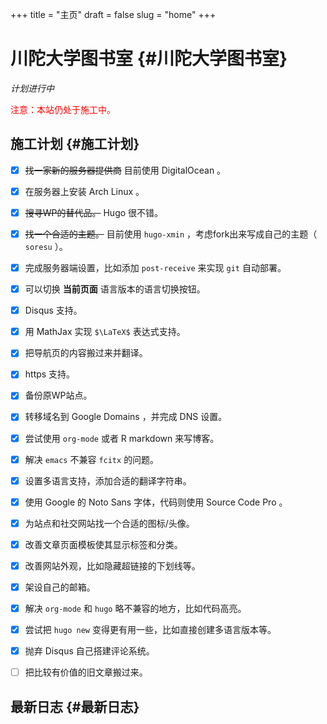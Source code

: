 +++
title = "主页"
draft = false
slug = "home"
+++

# 川陀大学图书室 {#川陀大学图书室}

_计划进行中_

<span style="color:red">注意：本站仍处于施工中。</span>


## 施工计划 {#施工计划}

-   [X] ~~找一家新的服务器提供商~~ 目前使用 DigitalOcean 。
-   [X] 在服务器上安装 Arch Linux 。
-   [X] ~~搜寻WP的替代品。~~ Hugo 很不错。
-   [X] ~~找一个合适的主题。~~ 目前使用 `hugo-xmin` ，考虑fork出来写成自己的主题（ `soresu` ）。
-   [X] 完成服务器端设置，比如添加 `post-receive` 来实现 `git` 自动部署。
-   [X] 可以切换 **当前页面** 语言版本的语言切换按钮。
-   [X] Disqus 支持。
-   [X] 用 MathJax 实现 `$\LaTeX$` 表达式支持。
-   [X] 把导航页的内容搬过来并翻译。
-   [X] https 支持。
-   [X] 备份原WP站点。
-   [X] 转移域名到 Google Domains ，并完成 DNS 设置。
-   [X] 尝试使用 `org-mode` 或者 R markdown 来写博客。
-   [X] 解决 `emacs` 不兼容 `fcitx` 的问题。
-   [X] 设置多语言支持，添加合适的翻译字符串。
-   [X] 使用 Google 的 Noto Sans 字体，代码则使用 Source Code Pro 。
-   [X] 为站点和社交网站找一个合适的图标/头像。
-   [X] 改善文章页面模板使其显示标签和分类。
-   [X] 改善网站外观，比如隐藏超链接的下划线等。
-   [X] 架设自己的邮箱。
-   [X] 解决 `org-mode` 和 `hugo` 略不兼容的地方，比如代码高亮。
-   [X] 尝试把 `hugo new` 变得更有用一些，比如直接创建多语言版本等。
-   [X] 抛弃 Disqus 自己搭建评论系统。
-   [ ] 把比较有价值的旧文章搬过来。


## 最新日志 {#最新日志}